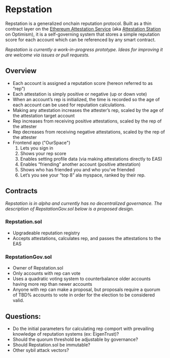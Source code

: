 # Repstation

Repstation is a generalized onchain reputation protocol. Built as a thin contract layer on the [Ethereum Attestation Service](https://attest.sh/) (aka [Attestation Station](https://community.optimism.io/docs/identity/atst-v1/) on Optimism), it is a self-governing system that stores a simple reputation score for each account which can be referenced by any smart contract.

*Repstation is currently a work-in-progress prototype. Ideas for improving it are welcome via issues or pull requests.*

## Overview

- Each account is assigned a reputation score (hereon referred to as ”rep”)
- Each attestation is simply positive or negative (up or down vote)
- When an account’s rep is initialized, the time is recorded so the age of each account can be used for reputation calculations.
- Making any attestation increases the attester’s rep, scaled by the age of the attestation target account
- Rep increases from receiving positive attestations, scaled by the rep of the attester
- Rep decreases from receiving negative attestations, scaled by the rep of the attester
- Frontend app ("OurSpace")
    1. Lets you sign in
    2. Shows your rep score
    3. Enables setting profile data (via making attestations directly to EAS)
    4. Enables “friending” another account (positive attestation)
    5. Shows who has friended you and who you’ve friended
    6. Let’s you see your “top 8” ala myspace, ranked by their rep.

## Contracts

*Repstation is in alpha and currently has no decentralized governance. The description of RepstationGov.sol below is a proposed design.*

### Repstation.sol

- Upgradeable reputation registry
- Accepts attestations, calculates rep, and passes the attestations to the EAS

### RepstationGov.sol

- Owner of Repstation.sol
- Only accounts with rep can vote
- Uses a quadratic voting system to counterbalance older accounts having more rep than newer accounts
- Anyone with rep can make a proposal, but proposals require a quorum of TBD% accounts to vote in order for the election to be considered valid.

## Questions:

- Do the initial parameters for calculating rep comport with prevailing knowledge of reputation systems (ex: EigenTrust)?
- Should the quorum threshold be adjustable by governance?
- Should Repstation.sol be immutable?
- Other sybil attack vectors?
